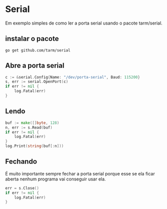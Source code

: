 # Serial

Em exemplo simples de como ler a porta serial usando o pacote tarm/serial.

## instalar o pacote

```
go get github.com/tarm/serial
```

## Abre a porta serial

```go
c := &serial.Config{Name: "/dev/porta-serial", Baud: 115200}
s, err := serial.OpenPort(c)
if err != nil {
	log.Fatal(err)
}
```

## Lendo

```go
buf := make([]byte, 128)
n, err := s.Read(buf)
if err != nil {
	log.Fatal(err)
}
log.Print(string(buf[:n]))
```

## Fechando 

É muito importante sempre fechar a porta serial porque esse se ela ficar aberta nenhum programa vai conseguir usar ela.

```go
err = s.Close()
if err != nil {
	log.Fatal(err)
}
```

